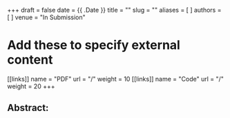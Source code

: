 +++ 
draft = false
date = {{ .Date }}
title = ""
slug = "" 
aliases = [
]
authors = [
]
venue = "In Submission"
# Add these to specify external content
[[links]]
  name = "PDF"
  url = "/"
  weight = 10
[[links]]
  name = "Code"
  url = "/"
  weight = 20
+++

## Abstract:


